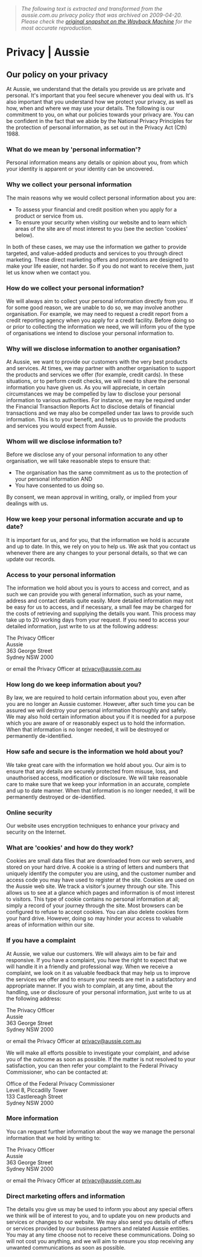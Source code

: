 > *The following text is extracted and transformed from the aussie.com.au privacy policy that was archived on 2009-04-20. Please check the [original snapshot on the Wayback Machine](https://web.archive.org/web/20090420035710id_/http%3A//www.aussie.com.au/privacy.htm) for the most accurate reproduction.*

# Privacy | Aussie

## Our policy on your privacy

At Aussie, we understand that the details you provide us are private and personal. It's important that you feel secure whenever you deal with us. It's also important that you understand how we protect your privacy, as well as how, when and where we may use your details. The following is our commitment to you, on what our policies towards your privacy are. You can be confident in the fact that we abide by the National Privacy Principles for the protection of personal information, as set out in the Privacy Act (Cth) 1988.

### What do we mean by 'personal information'?

Personal information means any details or opinion about you, from which your identity is apparent or your identity can be uncovered.

### Why we collect your personal information

The main reasons why we would collect personal information about you are:

  * To assess your financial and credit position when you apply for a product or service from us.
  * To ensure your security when visiting our website and to learn which areas of the site are of most interest to you (see the section 'cookies' below).



In both of these cases, we may use the information we gather to provide targeted, and value-added products and services to you through direct marketing. These direct marketing offers and promotions are designed to make your life easier, not harder. So if you do not want to receive them, just let us know when we contact you.

### How do we collect your personal information?

We will always aim to collect your personal information directly from you. If for some good reason, we are unable to do so, we may involve another organisation. For example, we may need to request a credit report from a credit reporting agency when you apply for a credit facility. Before doing so or prior to collecting the information we need, we will inform you of the type of organisations we intend to disclose your personal information to.

### Why will we disclose information to another organisation?

At Aussie, we want to provide our customers with the very best products and services. At times, we may partner with another organisation to support the products and services we offer (for example, credit cards). In these situations, or to perform credit checks, we will need to share the personal information you have given us. As you will appreciate, in certain circumstances we may be compelled by law to disclose your personal information to various authorities. For instance, we may be required under the Financial Transaction Reports Act to disclose details of financial transactions and we may also be compelled under tax laws to provide such information. This is to your benefit, and helps us to provide the products and services you would expect from Aussie.

### Whom will we disclose information to?

Before we disclose any of your personal information to any other organisation, we will take reasonable steps to ensure that:

  * The organisation has the same commitment as us to the protection of your personal information AND
  * You have consented to us doing so.



By consent, we mean approval in writing, orally, or implied from your dealings with us.

### How we keep your personal information accurate and up to date?

It is important for us, and for you, that the information we hold is accurate and up to date. In this, we rely on you to help us. We ask that you contact us whenever there are any changes to your personal details, so that we can update our records.

### Access to your personal information

The information we hold about you is yours to access and correct, and as such we can provide you with general information, such as your name, address and contact details quite easily. More detailed information may not be easy for us to access, and if necessary, a small fee may be charged for the costs of retrieving and supplying the details you want. This process may take up to 20 working days from your request. If you need to access your detailed information, just write to us at the following address:

The Privacy Officer  
Aussie  
363 George Street  
Sydney NSW 2000

or email the Privacy Officer at [privacy@aussie.com.au](mailto:privacy@aussie.com.au)

### How long do we keep information about you?

By law, we are required to hold certain information about you, even after you are no longer an Aussie customer. However, after such time you can be assured we will destroy your personal information thoroughly and safely. We may also hold certain information about you if it is needed for a purpose which you are aware of or reasonably expect us to hold the information. When that information is no longer needed, it will be destroyed or permanently de-identified.

### How safe and secure is the information we hold about you?

We take great care with the information we hold about you. Our aim is to ensure that any details are securely protected from misuse, loss, and unauthorised access, modification or disclosure. We will take reasonable care to make sure that we keep your information in an accurate, complete and up to date manner. When that information is no longer needed, it will be permanently destroyed or de-identified.

### Online security

Our website uses encryption techniques to enhance your privacy and security on the Internet.

### What are 'cookies' and how do they work?

Cookies are small data files that are downloaded from our web servers, and stored on your hard drive. A cookie is a string of letters and numbers that uniquely identify the computer you are using, and the customer number and access code you may have used to register at the site. Cookies are used on the Aussie web site. We track a visitor's journey through our site. This allows us to see at a glance which pages and information is of most interest to visitors. This type of cookie contains no personal information at all; simply a record of your journey through the site. Most browsers can be configured to refuse to accept cookies. You can also delete cookies form your hard drive. However, doing so may hinder your access to valuable areas of information within our site.

### If you have a complaint

At Aussie, we value our customers. We will always aim to be fair and responsive. If you have a complaint, you have the right to expect that we will handle it in a friendly and professional way. When we receive a complaint, we look on it as valuable feedback that may help us to improve the services we offer and to ensure your needs are met in a satisfactory and appropriate manner. If you wish to complain, at any time, about the handling, use or disclosure of your personal information, just write to us at the following address:

The Privacy Officer  
Aussie  
363 George Street  
Sydney NSW 2000

or email the Privacy Officer at [privacy@aussie.com.au](mailto:privacy@aussie.com.au)

We will make all efforts possible to investigate your complaint, and advise you of the outcome as soon as possible. If the matter is not resolved to your satisfaction, you can then refer your complaint to the Federal Privacy Commissioner, who can be contacted at:

Office of the Federal Privacy Commissioner  
Level 8, Piccadilly Tower  
133 Castlereagh Street  
Sydney NSW 2000

### More information

You can request further information about the way we manage the personal information that we hold by writing to:

The Privacy Officer  
Aussie  
363 George Street  
Sydney NSW 2000

or email the Privacy Officer at [privacy@aussie.com.au](mailto:privacy@aussie.com.au)

### Direct marketing offers and information

The details you give us may be used to inform you about any special offers we think will be of interest to you, and to update you on new products and services or changes to our website. We may also send you details of offers or services provided by our business partners and related Aussie entities. You may at any time choose not to receive these communications. Doing so will not cost you anything, and we will aim to ensure you stop receiving any unwanted communications as soon as possible.
